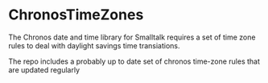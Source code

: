 ChronosTimeZones
=======

The Chronos date and time library for Smalltalk requires a set of time zone rules to deal with daylight savings time transiations. 

The repo includes a probably up to date set of chronos time-zone rules that are updated regularly
